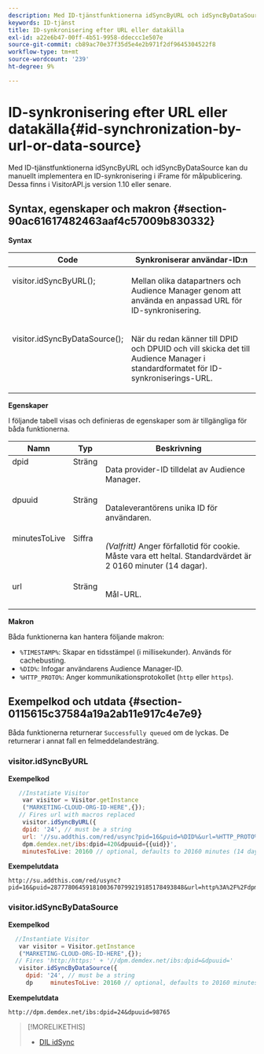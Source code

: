 ```yaml
---
description: Med ID-tjänstfunktionerna idSyncByURL och idSyncByDataSource kan du manuellt implementera en ID-synkronisering i iFrame för målpublicering. Dessa finns i VisitorAPI.js version 1.10 eller senare.
keywords: ID-tjänst
title: ID-synkronisering efter URL eller datakälla
exl-id: a22e6b47-00ff-4b51-9958-ddeccc1e507e
source-git-commit: cb89ac70e37f35d5e4e2b971f2df9645304522f8
workflow-type: tm+mt
source-wordcount: '239'
ht-degree: 9%

---
```


# ID-synkronisering efter URL eller datakälla{#id-synchronization-by-url-or-data-source}

Med ID-tjänstfunktionerna idSyncByURL och idSyncByDataSource kan du manuellt implementera en ID-synkronisering i iFrame för målpublicering. Dessa finns i VisitorAPI.js version 1.10 eller senare.

## Syntax, egenskaper och makron {#section-90ac61617482463aaf4c57009b830332}

**Syntax**

<table id="table_ADC7501511914805A6A6B24B2DFEBA51"> 
 <thead> 
  <tr> 
   <th colname="col1" class="entry"> Code </th> 
   <th colname="col2" class="entry"> Synkroniserar användar-ID:n </th> 
  </tr> 
 </thead>
 <tbody> 
  <tr valign="top"> 
   <td colname="col1"> <p> <span class="codeph"> visitor.idSyncByURL();  </span> </p> </td> 
   <td colname="col2"> <p>Mellan olika datapartners och <span class="keyword"> Audience Manager </span> genom att använda en anpassad URL för ID-synkronisering. </p> </td> 
  </tr> 
  <tr valign="top"> 
   <td colname="col1"> <p> <span class="codeph"> visitor.idSyncByDataSource();  </span> </p> </td> 
   <td colname="col2"> <p>När du redan känner till DPID och DPUID och vill skicka det till <span class="keyword"> Audience Manager </span> i standardformatet för ID-synkroniserings-URL. </p> <p></p> </td> 
  </tr> 
 </tbody> 
</table>

**Egenskaper**

I följande tabell visas och definieras de egenskaper som är tillgängliga för båda funktionerna.

<table id="table_5343BE784E694C67B09A0A8878CF8001"> 
 <thead> 
  <tr> 
   <th colname="col1" class="entry"> Namn </th> 
   <th colname="col2" class="entry"> Typ </th> 
   <th colname="col3" class="entry"> Beskrivning </th> 
  </tr> 
 </thead>
 <tbody> 
  <tr valign="top"> 
   <td colname="col1"> <span class="codeph"> dpid  </span> </td> 
   <td colname="col2"> Sträng </td> 
   <td colname="col3"> <p>Data provider-ID tilldelat av Audience Manager. </p> </td> 
  </tr> 
  <tr valign="top"> 
   <td colname="col1"> <span class="codeph"> dpuuid  </span> </td> 
   <td colname="col2"> Sträng </td> 
   <td colname="col3"> <p>Dataleverantörens unika ID för användaren. </p> </td> 
  </tr> 
  <tr valign="top"> 
   <td colname="col1"> <span class="codeph"> minutesToLive  </span> </td> 
   <td colname="col2"> Siffra </td> 
   <td colname="col3"> <p> <i>(Valfritt)</i> Anger förfallotid för cookie. Måste vara ett heltal. Standardvärdet är 2 0160 minuter (14 dagar). </p> </td> 
  </tr> 
  <tr valign="top"> 
   <td colname="col1"> <span class="codeph"> url  </span> </td> 
   <td colname="col2"> Sträng </td> 
   <td colname="col3"> <p>Mål-URL. </p> </td> 
  </tr> 
 </tbody> 
</table>

**Makron**

Båda funktionerna kan hantera följande makron:

* `%TIMESTAMP%`: Skapar en tidsstämpel (i millisekunder). Används för cachebusting.
* `%DID%`: Infogar användarens Audience Manager-ID.
* `%HTTP_PROTO%`: Anger kommunikationsprotokollet (`http` eller  `https`).

## Exempelkod och utdata {#section-0115615c37584a19a2ab11e917c4e7e9}

Båda funktionerna returnerar `Successfully queued` om de lyckas. De returnerar i annat fall en felmeddelandesträng.

### visitor.idSyncByURL

**Exempelkod**

```javascript
   //Instatiate Visitor
    var visitor = Visitor.getInstance
    ("MARKETING-CLOUD-ORG-ID-HERE",{}); 
   // Fires url with macros replaced 
    visitor.idSyncByURL({ 
    dpid: '24', // must be a string 
    url: '//su.addthis.com/red/usync?pid=16&puid=%DID%&url=%HTTP_PROTO%://
    dpm.demdex.net/ibs:dpid=420&dpuuid={{uid}}', 
    minutesToLive: 20160 // optional, defaults to 20160 minutes (14 days) });
```

**Exempelutdata**

```
http://su.addthis.com/red/usync?pid=16&puid=28777806459181003670799219185178493848&url=http%3A%2F%2Fdpm.demdex.net%2Fibs%3Adpid%3D420%26dpuuid%3D%7B%7Buid%7D%7D
```

### visitor.idSyncByDataSource

**Exempelkod**

```javascript
  //Instantiate Visitor
   var visitor = Visitor.getInstance
   ("MARKETING-CLOUD-ORG-ID-HERE",{}); 
  // Fires 'http:/https:' + '//dpm.demdex.net/ibs:dpid=&dpuuid='
   visitor.idSyncByDataSource({ 
     dpid: '24', // must be a string
     dp     minutesToLive: 20160 // optional, defaults to 20160 minutes (14 days) });
```

**Exempelutdata**

```
http://dpm.demdex.net/ibs:dpid=24&dpuuid=98765
```

>[!MORELIKETHIS]
>
>* [DIL idSync](https://experienceleague.adobe.com/docs/audience-manager/user-guide/dil-api/dil-instance-methods.html#idsync)

